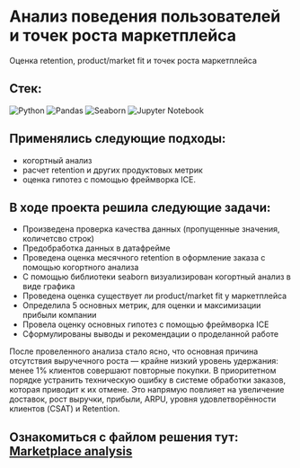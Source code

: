 # Анализ поведения пользователей и точек роста маркетплейса
Оценка retention, product/market fit и точек роста маркетплейса
## Стек:
![Python](https://img.shields.io/badge/python-3670A0?style=for-the-badge&logo=python&logoColor=ffdd54)
![Pandas](https://img.shields.io/badge/pandas-%23150458.svg?style=for-the-badge&logo=pandas&logoColor=white)
![Seaborn](https://img.shields.io/badge/Seaborn-blue?logo=seaborn&logoColor=white&style=for-the-badge)
![Jupyter Notebook](https://img.shields.io/badge/JupyterNotebook-blue?logo=JupyterNotebook&logoColor=white&style=for-the-badge)

## Применялись следующие подходы:
+ когортный анализ
+ расчет retention и других продуктовых метрик
+ оценка гипотез с помощью фреймворка ICE.

## В ходе проекта решила следующие задачи:
+ Произведена проверка качества данных (пропущенные значения, количетсво строк)
+ Предобработка данных в датафрейме
+ Проведена оценка месячного retention в оформление заказа с помощью когортного анализа
+ С помощью библиотеки seaborn визуализирован когортный анализ в виде графика
+ Проведена оценка существует ли product/market fit у маркетплейса
+ Определила 5 основных метрик, для оценки и максимизации прибыли компании
+ Провела оценку основных гипотез с помощью фреймворка ICE
+ Сформулированы выводы и рекомендации о проделанной работе

 После провеленного анализа стало ясно, что основная причина отсутствия выручечного роста — крайне низкий уровень удержания: менее 1% клиентов совершают повторные покупки. В приоритетном порядке устранить техническую ошибку в системе обработки заказов, которая приводит к их отмене. Это напрямую повлияет на увеличение доставок, рост выручки, прибыли, ARPU, уровня удовлетворённости клиентов (CSAT) и Retention.

Ознакомиться с файлом решения тут:
[Marketplace analysis](FinPro_NF.ipynb)
--------------------
